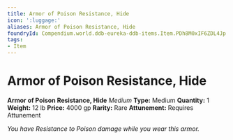 ```yaml
---
title: Armor of Poison Resistance, Hide
icon: ':luggage:'
aliases: Armor of Poison Resistance, Hide
foundryId: Compendium.world.ddb-eureka-ddb-items.Item.PDh8M0xIF6ZDL4Jp
tags:
- Item
---
```


# Armor of Poison Resistance, Hide

**Armor of Poison Resistance, Hide**
_Medium_
**Type:** Medium
**Quantity:** 1
**Weight:** 12 lb
**Price:** 4000 gp
**Rarity:** Rare
**Attunement:** Requires Attunement

*You have Resistance to Poison damage while you wear this armor.*